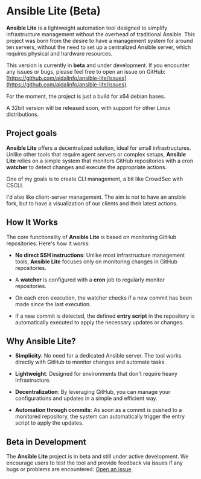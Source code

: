 # Ansible Lite (Beta)

**Ansible Lite** is a lightweight automation tool designed to simplify infrastructure management without the overhead of traditional Ansible. This project was born from the desire to have a management system for around ten servers, without the need to set up a centralized Ansible server, which requires physical and hardware resources.

This version is currently in **beta** and under development. If you encounter any issues or bugs, please feel free to open an issue on GitHub: [https://github.com/aidalinfo/ansible-lite/issues](https://github.com/aidalinfo/ansible-lite/issues).

For the moment, the project is just a build for x64 debian bases.

A 32bit version will be released soon, with support for other Linux distributions.

## Project goals

**Ansible Lite** offers a decentralized solution, ideal for small infrastructures. Unlike other tools that require agent servers or complex setups, **Ansible Lite** relies on a simple system that monitors GitHub repositories with a cron **watcher** to detect changes and execute the appropriate actions.

One of my goals is to create CLI management, a bit like CrowdSec with CSCLI.

I'd also like client-server management. The aim is not to have an ansible fork, but to have a visualization of our clients and their latest actions.

## How It Works

The core functionality of **Ansible Lite** is based on monitoring GitHub repositories. Here's how it works:

- **No direct SSH instructions**: Unlike most infrastructure management tools, **Ansible Lite** focuses only on monitoring changes in GitHub repositories.

- A **watcher** is configured with a **cron** job to regularly monitor repositories.

- On each cron execution, the watcher checks if a new commit has been made since the last execution.

- If a new commit is detected, the defined **entry script** in the repository is automatically executed to apply the necessary updates or changes.

## Why Ansible Lite?

- **Simplicity**: No need for a dedicated Ansible server. The tool works directly with GitHub to monitor changes and automate tasks.

- **Lightweight**: Designed for environments that don't require heavy infrastructure.

- **Decentralization**: By leveraging GitHub, you can manage your configurations and updates in a simple and efficient way.

- **Automation through commits**: As soon as a commit is pushed to a monitored repository, the system can automatically trigger the entry script to apply the updates.

## Beta in Development

The **Ansible Lite** project is in beta and still under active development. We encourage users to test the tool and provide feedback via issues if any bugs or problems are encountered: [Open an issue](https://github.com/aidalinfo/ansible-lite/issues).
